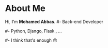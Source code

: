 # About Me
Hi, I'm **Mohamed Abbas**.
#- Back-end Developer

#- Python, Django, Flask , ...

#- I think that's enough 🙃
